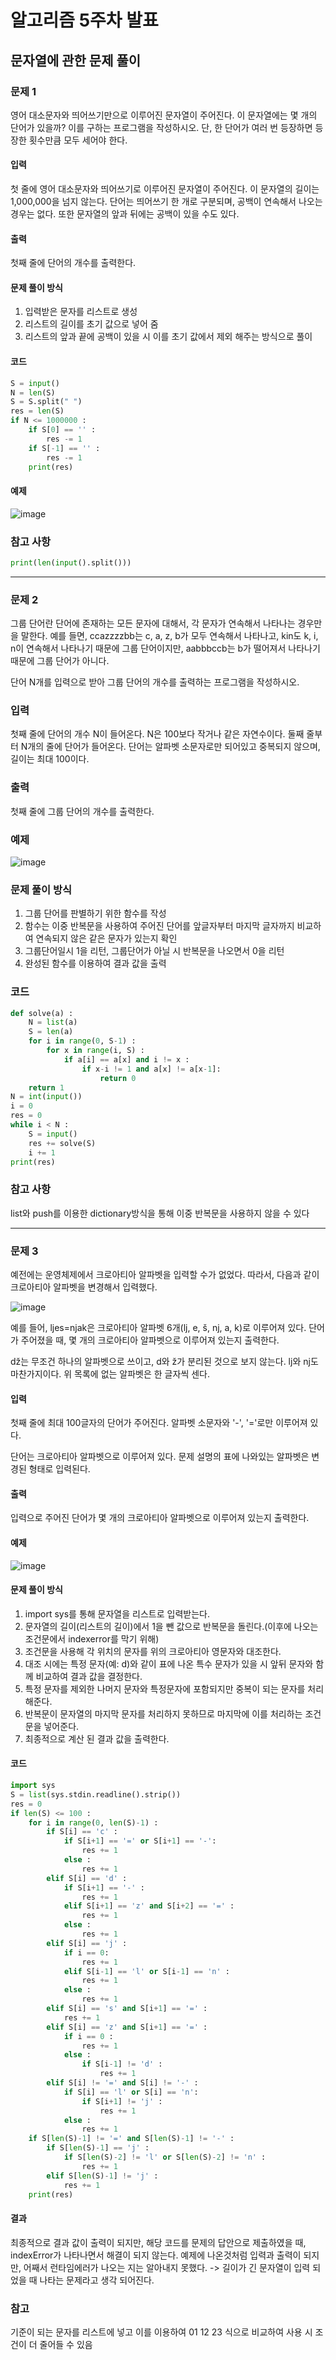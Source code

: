 # 알고리즘 5주차 발표

## 문자열에 관한 문제 풀이

### 문제 1

영어 대소문자와 띄어쓰기만으로 이루어진 문자열이 주어진다. 이 문자열에는 몇 개의 단어가 있을까? 이를 구하는 프로그램을 작성하시오. 단, 한 단어가 여러 번 등장하면 등장한 횟수만큼 모두 세어야 한다.

#### 입력

첫 줄에 영어 대소문자와 띄어쓰기로 이루어진 문자열이 주어진다. 이 문자열의 길이는 1,000,000을 넘지 않는다. 단어는 띄어쓰기 한 개로 구분되며, 공백이 연속해서 나오는 경우는 없다. 또한 문자열의 앞과 뒤에는 공백이 있을 수도 있다.

#### 출력

첫째 줄에 단어의 개수를 출력한다.

#### 문제 풀이 방식

1. 입력받은 문자를 리스트로 생성
2. 리스트의 길이를 초기 값으로 넣어 줌
3. 리스트의 앞과 끝에 공백이 있을 시 이를 초기 값에서 제외 해주는 방식으로 풀이

#### 코드

```python
S = input()
N = len(S)
S = S.split(" ")
res = len(S)
if N <= 1000000 :
    if S[0] == '' :
        res -= 1
    if S[-1] == '' :
        res -= 1
    print(res)
```
#### 예제
![image](https://user-images.githubusercontent.com/80632806/131487768-220272a5-ad6a-47a8-83b1-0fbff1d9f5f5.png)

### 참고 사항

```python
print(len(input().split()))
```

*******************************************************

### 문제 2

그룹 단어란 단어에 존재하는 모든 문자에 대해서, 각 문자가 연속해서 나타나는 경우만을 말한다. 예를 들면, ccazzzzbb는 c, a, z, b가 모두 연속해서 나타나고, kin도 k, i, n이 연속해서 나타나기 때문에 그룹 단어이지만, aabbbccb는 b가 떨어져서 나타나기 때문에 그룹 단어가 아니다.

단어 N개를 입력으로 받아 그룹 단어의 개수를 출력하는 프로그램을 작성하시오.

### 입력

첫째 줄에 단어의 개수 N이 들어온다. N은 100보다 작거나 같은 자연수이다. 둘째 줄부터 N개의 줄에 단어가 들어온다. 단어는 알파벳 소문자로만 되어있고 중복되지 않으며, 길이는 최대 100이다.

### 출력

첫째 줄에 그룹 단어의 개수를 출력한다.

### 예제
![image](https://user-images.githubusercontent.com/80632806/131488091-f54af733-37a9-46ce-a32b-ade8eca9ff0a.png)

### 문제 풀이 방식

1. 그룹 단어를 판별하기 위한 함수를 작성
2. 함수는 이중 반복문을 사용하여 주어진 단어를 앞글자부터 마지막 글자까지 비교하여 연속되지 않은 같은 문자가 있는지 확인
3. 그룹단어일시 1을 리턴, 그룹단어가 아닐 시 반복문을 나오면서 0을 리턴
4. 완성된 함수를 이용하여 결과 값을 출력

### 코드

```python
def solve(a) :
    N = list(a)
    S = len(a)
    for i in range(0, S-1) :
        for x in range(i, S) :
            if a[i] == a[x] and i != x :
                if x-i != 1 and a[x] != a[x-1]:
                    return 0
    return 1
N = int(input())
i = 0
res = 0
while i < N :
    S = input()
    res += solve(S)
    i += 1
print(res)
```

### 참고 사항

list와 push를 이용한 dictionary방식을 통해 이중 반복문을 사용하지 않을 수 있다

************************************************************************

### 문제 3

예전에는 운영체제에서 크로아티아 알파벳을 입력할 수가 없었다. 따라서, 다음과 같이 크로아티아 알파벳을 변경해서 입력했다.

![image](https://user-images.githubusercontent.com/80632806/131488670-412a004c-d495-43e9-8954-03396bc3302c.png)

예를 들어, ljes=njak은 크로아티아 알파벳 6개(lj, e, š, nj, a, k)로 이루어져 있다. 단어가 주어졌을 때, 몇 개의 크로아티아 알파벳으로 이루어져 있는지 출력한다.

dž는 무조건 하나의 알파벳으로 쓰이고, d와 ž가 분리된 것으로 보지 않는다. lj와 nj도 마찬가지이다. 위 목록에 없는 알파벳은 한 글자씩 센다.

#### 입력

첫째 줄에 최대 100글자의 단어가 주어진다. 알파벳 소문자와 '-', '='로만 이루어져 있다.

단어는 크로아티아 알파벳으로 이루어져 있다. 문제 설명의 표에 나와있는 알파벳은 변경된 형태로 입력된다.

#### 출력

입력으로 주어진 단어가 몇 개의 크로아티아 알파벳으로 이루어져 있는지 출력한다.

#### 예제
![image](https://user-images.githubusercontent.com/80632806/131488797-471ceefa-22d7-43ef-801b-f05e3d5092c2.png)

#### 문제 풀이 방식

1. import sys를 통해 문자열을 리스트로 입력받는다.
2. 문자열의 길이(리스트의 길이)에서 1을 뺀 값으로 반복문을 돌린다.(이후에 나오는 조건문에서 indexerror를 막기 위해)
3. 조건문을 사용해 각 위치의 문자를 위의 크로아티아 영문자와 대조한다. 
4. 대조 시에는 특정 문자(예: d)와 같이 표에 나온 특수 문자가 있을 시 앞뒤 문자와 함께 비교하여 결과 값을 결정한다.
5. 특정 문자를 제외한 나머지 문자와 특정문자에 포함되지만 중복이 되는 문자를 처리해준다.
6. 반복문이 문자열의 마지막 문자를 처리하지 못하므로 마지막에 이를 처리하는 조건문을 넣어준다.
7. 최종적으로 계산 된 결과 값을 출력한다.

#### 코드

```python
import sys
S = list(sys.stdin.readline().strip())
res = 0
if len(S) <= 100 :
    for i in range(0, len(S)-1) :
        if S[i] == 'c' :
            if S[i+1] == '=' or S[i+1] == '-':
                res += 1
            else :
                res += 1
        elif S[i] == 'd' :
            if S[i+1] == '-' :
                res += 1
            elif S[i+1] == 'z' and S[i+2] == '=' :
                res += 1
            else :
                res += 1
        elif S[i] == 'j' :
            if i == 0:
                res += 1
            elif S[i-1] == 'l' or S[i-1] == 'n' :
                res += 1
            else :
                res += 1
        elif S[i] == 's' and S[i+1] == '=' :
            res += 1
        elif S[i] == 'z' and S[i+1] == '=' :
            if i == 0 :
                res += 1
            else :
                if S[i-1] != 'd' :
                    res += 1
        elif S[i] != '=' and S[i] != '-' :
            if S[i] == 'l' or S[i] == 'n':
                if S[i+1] != 'j' :
                    res += 1
            else :
                res += 1
    if S[len(S)-1] != '=' and S[len(S)-1] != '-' :
        if S[len(S)-1] == 'j' :
            if S[len(S)-2] != 'l' or S[len(S)-2] != 'n' :
                res += 1
        elif S[len(S)-1] != 'j' :
            res += 1
    print(res)
```

#### 결과

최종적으로 결과 값이 출력이 되지만, 해당 코드를 문제의 답안으로 제출하였을 때, indexError가 나타나면서 해결이 되지 않는다.
예제에 나온것처럼 입력과 출력이 되지만, 어째서 런타임에러가 나오는 지는 알아내지 못했다.
-> 길이가 긴 문자열이 입력 되었을 때 나타는 문제라고 생각 되어진다.

### 참고

기준이 되는 문자를 리스트에 넣고 이를 이용하여 01 12 23 식으로 비교하여 사용 시 조건이 더 줄어들 수 있음



